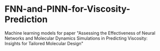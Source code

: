 # FNN-and-PINN-for-Viscosity-Prediction
Machine learning models for paper "Assessing the Effectiveness of Neural Networks and Molecular Dynamics Simulations in Predicting Viscosity: Insights for Tailored Molecular Design"
